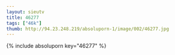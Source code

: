 ```yaml
--- 
layout: sieutv
title: 46277
tags: ["46k"]
thumb: http://94.23.248.219/absoluporn-1/image/002/46277.jpg
---
```

{% include absoluporn key="46277" %} 
